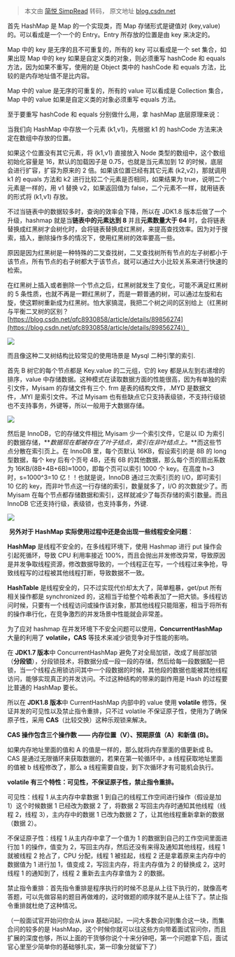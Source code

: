 > 本文由 [简悦 SimpRead](http://ksria.com/simpread/) 转码， 原文地址 [blog.csdn.net](https://blog.csdn.net/java_wxid/article/details/106896221)

首先 HashMap 是 Map 的一个实现类，而 Map 存储形式是键值对 (key,value) 的。可以看成是一个一个的 Entry。Entry 所存放的位置是由 key 来决定的。

Map 中的 key 是无序的且不可重复的，所有的 key 可以看成是一个 set 集合，如果出现 Map 中的 key 如果是自定义类的对象，则必须重写 hashCode 和 equals 方法，因为如果不重写，使用的是 Object 类中的 hashCode 和 equals 方法，比较的是内存地址值不是比内容。

Map 中的 value 是无序的可重复的，所有的 value 可以看成是 Collection 集合，Map 中的 value 如果是自定义类的对象必须重写 equals 方法。

至于要重写 hashCode 和 equals 分别做什么用，拿 hashMap 底层原理来说：

当我们向 HashMap 中存放一个元素 (k1,v1)，先根据 k1 的 hashCode 方法来决定在数组中存放的位置。

如果这个位置没有其它元素，将 (k1,v1) 直接放入 Node 类型的数组中，这个数组初始化容量是 16，默认的加载因子是 0.75，也就是当元素加到 12 的时候，底层会进行扩容，扩容为原来的 2 倍。如果该位置已经有其它元素 (k2,v2)，那就调用 k1 的 equals 方法和 k2 进行比较二个元素是否相同，如果结果为 true，说明二个元素是一样的，用 v1 替换 v2，如果返回值为 false，二个元素不一样，就用链表的形式将 (k1,v1) 存放。

不过当链表中的数据较多时，查询的效率会下降，所以在 JDK1.8 版本后做了一个升级，hashmap 就是当**链表中的元素达到 8** 并且**元素数量大于 64** 时，会将链表替换成红黑树才会树化时，会将链表替换成红黑树，来提高查找效率。因为对于搜索，插入，删除操作多的情况下，使用红黑树的效率要高一些。

原因是因为红黑树是一种特殊的二叉查找树，二叉查找树所有节点的左子树都小于该节点，所有节点的右子树都大于该节点，就可以通过大小比较关系来进行快速的检索。

在红黑树上插入或者删除一个节点之后，红黑树就发生了变化，可能不满足红黑树的 5 条性质，也就不再是一颗红黑树了，而是一颗普通的树，可以通过左旋和右旋，使这颗树重新成为红黑树。怕大家搞混，我把二个树之间的区别给上（红黑树与平衡二叉树的区别？[https://blog.csdn.net/qfc8930858/article/details/89856274](https://blog.csdn.net/qfc8930858/article/details/89856274)）

![](https://img-blog.csdnimg.cn/20200325110151906.png?x-oss-process=image/watermark,type_ZmFuZ3poZW5naGVpdGk,shadow_10,text_aHR0cHM6Ly9ibG9nLmNzZG4ubmV0L2phdmFfd3hpZA==,size_16,color_FFFFFF,t_70)

而且像这种二叉树结构比较常见的使用场景是 Mysql 二种引擎的索引.

首先 B 树它的每个节点都是 Key.value 的二元组，它的 key 都是从左到右递增的排序，value 中存储数据。这种模式在读取数据方面的性能很高，因为有单独的索引文件，Myisam 的存储文件有三个. frm 是表的结构文件，.MYD 是数据文件，.MYI 是索引文件。不过 Myisam 也有些缺点它只支持表级锁，不支持行级锁也不支持事务，外键等，所以一般用于大数据存储。

![](https://img-blog.csdnimg.cn/20200325110835343.png?x-oss-process=image/watermark,type_ZmFuZ3poZW5naGVpdGk,shadow_10,text_aHR0cHM6Ly9ibG9nLmNzZG4ubmV0L2phdmFfd3hpZA==,size_16,color_FFFFFF,t_70)

然后是 InnoDB，它的存储文件相比 Myisam 少一个索引文件，它是以 ID 为索引的数据存储，**_数据现在都被存在了叶子结点，索引在非叶结点上。_**而这些节点分散在索引页上。在 InnoDB 里，每个页默认 16KB，假设索引的是 8B 的 long 型数据，每个 key 后有个页号 4B，还有 6B 的其他数据，那么每个页的扇出系数为 16KB/(8B+4B+6B)≈1000，即每个页可以索引 1000 个 key。在高度 h=3 时，s=1000^3=10 亿！！也就是说，InnoDB 通过三次索引页的 I/O，即可索引 10 亿的 key，而非叶节点这一行存储的索引，数量就多了，I/O 的次数就少了。而 Myisam 在每个节点都存储数据和索引，这样就减少了每页存储的索引数量。而且 InnoDB 它还支持行级，表级锁，也支持事务，外键.

![](https://img-blog.csdnimg.cn/20200325110932768.png?x-oss-process=image/watermark,type_ZmFuZ3poZW5naGVpdGk,shadow_10,text_aHR0cHM6Ly9ibG9nLmNzZG4ubmV0L2phdmFfd3hpZA==,size_16,color_FFFFFF,t_70)

 **另外对于 HashMap 实际使用过程中还是会出现一些线程安全问题**：

**HashMap** 是线程不安全的，在多线程环境下，使用 Hashmap 进行 put 操作会引起死循环，导致 CPU 利用率接近 100%，而且会抛出并发修改异常，导致原因是并发争取线程资源，修改数据导致的，一个线程正在写，一个线程过来争抢，导致线程写的过程被其他线程打断，导致数据不一致。

**HashTable** 是线程安全的，只不过实现代价却太大了，简单粗暴，get/put 所有相关操作都是 synchronized 的，这相当于给整个哈希表加了一把大锁。多线程访问时候，只要有一个线程访问或操作该对象，那其他线程只能阻塞，相当于将所有的操作串行化，在竞争激烈的并发场景中性能就会非常差。

为了应对 hashmap 在并发环境下不安全问题可以使用，**ConcurrentHashMap** 大量的利用了 **volatile，CAS** 等技术来减少锁竞争对于性能的影响。

在 **JDK1.7 版本**中 ConcurrentHashMap 避免了对全局加锁，改成了局部加锁（**分段锁**），分段锁技术，将数据分成一段一段的存储，然后给每一段数据配一把锁，当一个线程占用锁访问其中一个段数据的时候，其他段的数据也能被其他线程访问，能够实现真正的并发访问。不过这种结构的带来的副作用是 Hash 的过程要比普通的 HashMap 要长。

所以在 **JDK1.8 版本**中 CurrentHashMap 内部中的 value 使用 **volatile** 修饰，保证并发的可见性以及禁止指令重排，只不过 volatile 不保证原子性，使用为了确保原子性，采用 **CAS**（比较交换）这种乐观锁来解决。

**CAS 操作包含三个操作数 —— 内存位置（V）、预期原值（A）和新值 (B)。**

如果内存地址里面的值和 A 的值是一样的，那么就将内存里面的值更新成 B。CAS 是通过无限循环来获取数据的，若果在第一轮循环中，a 线程获取地址里面的值被 b 线程修改了，那么 a 线程需要自旋，到下次循环才有可能机会执行。

**volatile 有三个特性：可见性，不保证原子性，禁止指令重排。**

可见性：线程 1 从主内存中拿数据 1 到自己的线程工作空间进行操作（假设是加 1）这个时候数据 1 已经改为数据 2 了，将数据 2 写回主内存时通知其他线程（线程 2，线程 3），主内存中的数据 1 已改为数据 2 了，让其他线程重新拿新的数据（数据 2）。

不保证原子性：线程 1 从主内存中拿了一个值为 1 的数据到自己的工作空间里面进行加 1 的操作，值变为 2，写回主内存，然后还没有来得及通知其他线程，线程 1 就被线程 2 抢占了，CPU 分配，线程 1 被挂起，线程 2 还是拿着原来主内存中的数据值为 1 进行加 1，值变成 2，写回主内存，将主内存值为 2 的替换成 2，这时线程 1 的通知到了，线程 2 重新去主内存拿值为 2 的数据。

禁止指令重排：首先指令重排是程序执行的时候不总是从上往下执行的，就像高考答题，可以先做容易的题目再做难的，这时做题的顺序就不是从上往下了。禁止指令重排就杜绝了这种情况。

（一般面试官开始问你会从 java 基础问起，一问大多数会问到集合这一块，而集合问的较多的是 HashMap，这个时候你就可以往这些方向带着面试官问你，而且扩展的深度也够，所以上面的干货够你说个十来分钟吧，第一个问题拿下后，面试官心里至少简单你的基础够扎实，第一印象分就留下了）